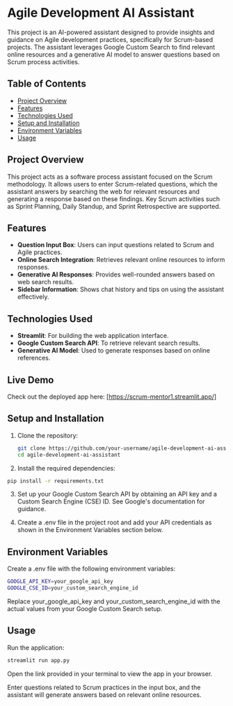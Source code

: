 # Agile Development AI Assistant

This project is an AI-powered assistant designed to provide insights and guidance on Agile development practices, specifically for Scrum-based projects. The assistant leverages Google Custom Search to find relevant online resources and a generative AI model to answer questions based on Scrum process activities.

## Table of Contents

- [Project Overview](#project-overview)
- [Features](#features)
- [Technologies Used](#technologies-used)
- [Setup and Installation](#setup-and-installation)
- [Environment Variables](#environment-variables)
- [Usage](#usage)

## Project Overview

This project acts as a software process assistant focused on the Scrum methodology. It allows users to enter Scrum-related questions, which the assistant answers by searching the web for relevant resources and generating a response based on these findings. Key Scrum activities such as Sprint Planning, Daily Standup, and Sprint Retrospective are supported.

## Features

- **Question Input Box**: Users can input questions related to Scrum and Agile practices.
- **Online Search Integration**: Retrieves relevant online resources to inform responses.
- **Generative AI Responses**: Provides well-rounded answers based on web search results.
- **Sidebar Information**: Shows chat history and tips on using the assistant effectively.

## Technologies Used

- **Streamlit**: For building the web application interface.
- **Google Custom Search API**: To retrieve relevant search results.
- **Generative AI Model**: Used to generate responses based on online references.

## Live Demo

Check out the deployed app here: [https://scrum-mentor1.streamlit.app/]
## Setup and Installation

1. Clone the repository:
   ```bash
   git clone https://github.com/your-username/agile-development-ai-assistant.git
   cd agile-development-ai-assistant

2. Install the required dependencies:

```bash
pip install -r requirements.txt
```
3. Set up your Google Custom Search API by obtaining an API key and a Custom Search Engine (CSE) ID. See Google's documentation for guidance.

4. Create a .env file in the project root and add your API credentials as shown in the Environment Variables section below.

## Environment Variables
Create a .env file with the following environment variables:
```bash
GOOGLE_API_KEY=your_google_api_key
GOOGLE_CSE_ID=your_custom_search_engine_id
```
Replace your_google_api_key and your_custom_search_engine_id with the actual values from your Google Custom Search setup.

## Usage
Run the application:

```bash
streamlit run app.py
```
Open the link provided in your terminal to view the app in your browser.

Enter questions related to Scrum practices in the input box, and the assistant will generate answers based on relevant online resources.


